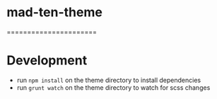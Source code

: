 # mad-ten-theme
======================

# Development

*  run `npm install` on the theme directory to install dependencies
*  run `grunt watch` on the theme directory to watch for scss changes
